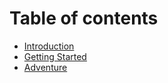 # Table of contents

* [Introduction](README.md)
* [Getting Started](getting-started.md)
* [Adventure](adventure.md)
